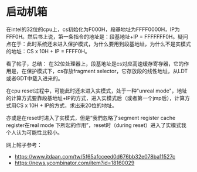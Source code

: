 # 启动机箱
在intel的32位的cpu上，cs初始化为F000H，段基地址为FFFF0000H，IP为FFF0H。然后书上说，第一条指令的地址是：段基地址+IP = FFFFFFF0H。疑问点在于：此时系统还未进入保护模式，为什么要用到段基地址，为什么不是实模式的地址：CS x 10H + IP = FFFF0H。

看了帖子，总结：
在32位处理器上，段基地址是cs对应高速缓存寄存器，它的作用是，在保护模式下，cs存放fragment selector，它存放段的线性地址，从LDT或者GDT中载入进来的。

在cpu reset过程中，可能此时还未进入实模式，处于一种"unreal mode"，地址的计算方式要靠段基地址+IP的方式，进入实模式后（或者第一个jmp后），计算方式用CS x 10H + IP的方式，求出来20位的地址。

亦或是在reset时进入了实模式，但是“我們忽略了segment register cache register在real mode 下所起的作用”，reset时（during reset）进入了实模式我个人认为可能性比较小。

网上帖子参考：
* <https://www.itdaan.com/tw/5f65afcceed0d676bb32e078ba11527c>
* <https://news.ycombinator.com/item?id=18160029>
